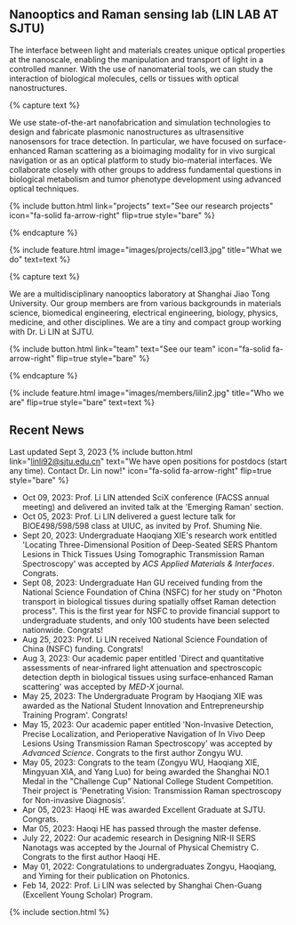 ---
---

## Nanooptics and Raman sensing lab (LIN LAB AT SJTU)

The interface between light and materials creates unique optical properties at the nanoscale, enabling the manipulation and transport of light in a controlled manner. With the use of nanomaterial tools, we can study the interaction of biological molecules, cells or tissues with optical nanostructures.

{% capture text %}

We use state-of-the-art nanofabrication and simulation technologies to design and fabricate plasmonic nanostructures as ultrasensitive nanosensors for trace detection. In particular, we have focused on surface-enhanced Raman scattering as a bioimaging modality for in vivo surgical navigation or as an optical platform to study bio-material interfaces. We collaborate closely with other groups to address fundamental questions in biological metabolism and tumor phenotype development using advanced optical techniques.

{%
  include button.html
  link="projects"
  text="See our research projects"
  icon="fa-solid fa-arrow-right"
  flip=true
  style="bare"
%}

{% endcapture %}

{%
  include feature.html
  image="images/projects/cell3.jpg"
  title="What we do"
  text=text
%}

{% capture text %}

We are a multidisciplinary nanooptics laboratory at Shanghai Jiao Tong University. Our group members are from various backgrounds in materials science, biomedical engineering, electrical engineering, biology, physics, medicine, and other disciplines. We are a tiny and compact group working with Dr. Li LIN at SJTU.

{%
  include button.html
  link="team"
  text="See our team"
  icon="fa-solid fa-arrow-right"
  flip=true
  style="bare"
%}

{% endcapture %}

{% include feature.html image="images/members/lilin2.jpg" title="Who we are" flip=true style="bare" text=text %}

## Recent News

Last updated Sept 3, 2023
{%
  include button.html
  link="linli92@sjtu.edu.cn"
  text="We have open positions for postdocs (start any time). Contact Dr. Lin now!"
  icon="fa-solid fa-arrow-right"
  flip=true
  style="bare"
%}

- Oct 09, 2023: Prof. Li LIN attended SciX conference (FACSS annual meeting) and delivered an invited talk at the 'Emerging Raman' section. 
- Oct 05, 2023: Prof. Li LIN delivered a guest lecture talk for BIOE498/598/598 class at UIUC, as invited by Prof. Shuming Nie. 
- Sept 20, 2023: Undergraduate Haoqiang XIE's research work entitled 'Locating Three-Dimensional Position of Deep-Seated SERS Phantom Lesions in Thick Tissues Using Tomographic Transmission Raman Spectroscopy' was accepted by *ACS Applied Materials & Interfaces*. Congrats.
- Sept 08, 2023: Undergraduate Han GU received funding from the National Science Foundation of China (NSFC) for her study on "Photon transport in biological tissues during spatially offset Raman detection process". This is the first year for NSFC to provide financial support to undergraduate students, and only 100 students have been selected nationwide. Congrats!
- Aug 25, 2023: Prof. Li LIN received National Science Foundation of China (NSFC) funding. Congrats!
- Aug 3, 2023: Our academic paper entitled 'Direct and quantitative assessments of near‑infrared light attenuation and spectroscopic detection depth in biological tissues using surface‑enhanced Raman scattering' was accepted by *MED-X* journal.
- May 25, 2023: The Undergraduate Program by Haoqiang XIE was awarded as the National Student Innovation and Entrepreneurship Training Program'. Congrats!
- May 15, 2023: Our academic paper entitled 'Non-Invasive Detection, Precise Localization, and Perioperative Navigation of In Vivo Deep Lesions Using Transmission Raman Spectroscopy' was accepted by *Advanced Science*. Congrats to the first author Zongyu WU.
- May 05, 2023: Congrats to the team (Zongyu WU, Haoqiang XIE, Mingyuan XIA, and Yang Luo) for being awarded the Shanghai NO.1 Medal in the "Challenge Cup" National College Student Competition. Their project is 'Penetrating Vision: Transmission Raman spectroscopy for Non-invasive Diagnosis'.
- Apr 05, 2023: Haoqi HE was awarded Excellent Graduate at SJTU. Congrats. 
- Mar 05, 2023: Haoqi HE has passed through the master defense.
- July 22, 2022: Our academic research in Designing NIR-II SERS Nanotags was accepted by the Journal of Physical Chemistry C. Congrats to the first author Haoqi HE.
- May 01, 2022: Congratulations to undergraduates Zongyu, Haoqiang, and Yiming for their publication on Photonics.
- Feb 14, 2022: Prof. Li LIN was selected by Shanghai Chen-Guang (Excellent Young Scholar) Program.

{% include section.html %}


